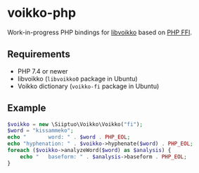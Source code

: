 # voikko-php

Work-in-progress PHP bindings for [libvoikko](https://voikko.puimula.org/) based on [PHP FFI](https://www.php.net/manual/en/book.ffi.php).

## Requirements

- PHP 7.4 or newer
- libvoikko (`libvoikko0` package in Ubuntu)
- Voikko dictionary (`voikko-fi` package in Ubuntu)

## Example

```php
$voikko = new \Siiptuo\Voikko\Voikko("fi");
$word = "kissammeko";
echo "       word: " . $word . PHP_EOL;
echo "hyphenation: " . $voikko->hyphenate($word) . PHP_EOL;
foreach ($voikko->analyzeWord($word) as $analysis) {
    echo "   baseform: " . $analysis->baseform . PHP_EOL;
}
```

